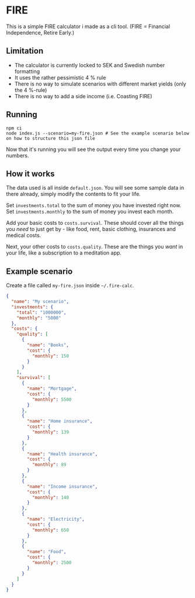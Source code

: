 # FIRE

This is a simple FIRE calculator i made as a cli tool. (FIRE = Financial Independence, Retire Early.)

## Limitation

- The calculator is currently locked to SEK and Swedish number formatting
- It uses the rather pessimistic 4 % rule
- There is no way to simulate scenarios with different market yields (only the 4 %-rule)
- There is no way to add a side income (i.e. Coasting FIRE)

## Running

```shell
npm ci
node index.js --scenario=my-fire.json # See the example scenario below on how to structure this json file
```

Now that it's running you will see the output every time you change your numbers.

## How it works

The data used is all inside `default.json`. You will see some sample data in there already, simply modify the contents to fit your life.

Set `investments.total` to the sum of money you have invested right now.
Set `investments.monthly` to the sum of money you invest each month.

Add your basic costs to `costs.survival`. These should cover all the things you *need* to just get by - like food, rent, basic clothing, insurances and medical costs.

Next, your other costs to `costs.quality`. These are the things you *want* in your life, like a subscription to a meditation app.

## Example scenario

Create a file called `my-fire.json` inside `~/.fire-calc`.

```json
{
  "name": "My scenario",
  "investments": {
    "total": "1000000",
    "monthly": "5000"
  },
  "costs": {
    "quality": [
      {
        "name": "Books",
        "cost": {
          "monthly": 150
        }
      }
    ],
    "survival": [
      {
        "name": "Mortgage",
        "cost": {
          "monthly": 5500
        }
      },
      {
        "name": "Home insurance",
        "cost": {
          "monthly": 139
        }
      },
      {
        "name": "Health insurance",
        "cost": {
          "monthly": 89
        }
      },
      {
        "name": "Income insurance",
        "cost": {
          "monthly": 140
        }
      },
      {
        "name": "Electricity",
        "cost": {
          "monthly": 650
        }
      },
      {
        "name": "Food",
        "cost": {
          "monthly": 2500
        }
      }
    ]
  }
}
```
